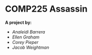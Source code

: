 # COMP225 Assassin

__A project by:__
* _Analeidi Barrera_
* _Ellen Graham_
* _Corey Pieper_
* _Jacob Weightman_
